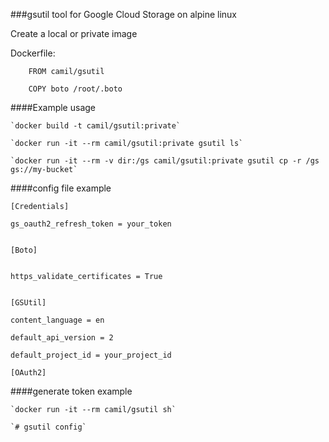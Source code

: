 ###gsutil tool for Google Cloud Storage on alpine linux


Create a local or private image

Dockerfile:

		FROM camil/gsutil

		COPY boto /root/.boto

####Example usage

    `docker build -t camil/gsutil:private`		

    `docker run -it --rm camil/gsutil:private gsutil ls`

  	`docker run -it --rm -v dir:/gs camil/gsutil:private gsutil cp -r /gs gs://my-bucket`


####config file example


    [Credentials]

    gs_oauth2_refresh_token = your_token


    [Boto]


    https_validate_certificates = True


    [GSUtil]

    content_language = en

    default_api_version = 2

    default_project_id = your_project_id

    [OAuth2]

####generate token example

    `docker run -it --rm camil/gsutil sh`

    `# gsutil config`

